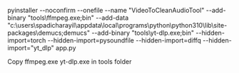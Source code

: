 pyinstaller --noconfirm --onefile --name "VideoToCleanAudioTool" --add-binary "tools\ffmpeg.exe;bin" --add-data  "c:\users\spadicharayil\appdata\local\programs\python\python310\lib\site-packages\demucs;demucs" --add-binary "tools\yt-dlp.exe;bin" --hidden-import=torch --hidden-import=pysoundfile --hidden-import=diffq --hidden-import="yt_dlp" app.py
 
Copy ffmpeg.exe
     yt-dlp.exe in tools folder 
